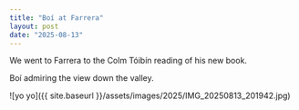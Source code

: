 ```yaml
---
title: "Boí at Farrera"
layout: post
date: "2025-08-13"
---
```


We went to Farrera to the Colm Tóibín reading of his new book.

Boí admiring the view down the valley.

![yo yo]({{ site.baseurl }}/assets/images/2025/IMG_20250813_201942.jpg)
